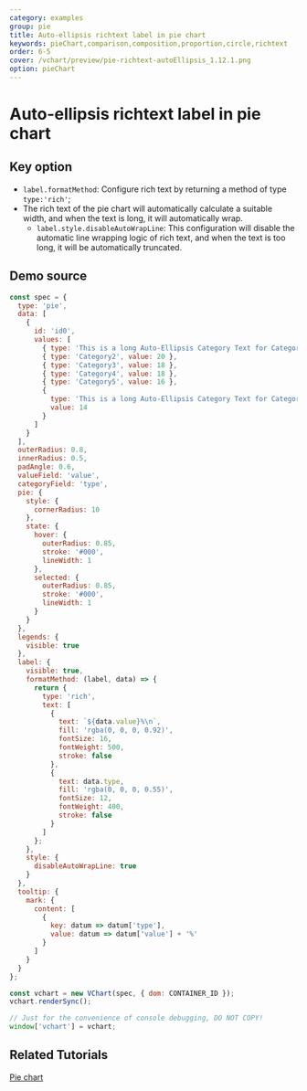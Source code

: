 ```yaml
---
category: examples
group: pie
title: Auto-ellipsis richtext label in pie chart
keywords: pieChart,comparison,composition,proportion,circle,richtext
order: 6-5
cover: /vchart/preview/pie-richtext-autoEllipsis_1.12.1.png
option: pieChart
---
```


# Auto-ellipsis richtext label in pie chart

## Key option

- `label.formatMethod`: Configure rich text by returning a method of type `type:'rich'`;
- The rich text of the pie chart will automatically calculate a suitable width, and when the text is long, it will automatically wrap.
  - `label.style.disableAutoWrapLine`: This configuration will disable the automatic line wrapping logic of rich text, and when the text is too long, it will be automatically truncated.

## Demo source

```javascript livedemo
const spec = {
  type: 'pie',
  data: [
    {
      id: 'id0',
      values: [
        { type: 'This is a long Auto-Ellipsis Category Text for Category1', value: 24 },
        { type: 'Category2', value: 20 },
        { type: 'Category3', value: 18 },
        { type: 'Category4', value: 18 },
        { type: 'Category5', value: 16 },
        {
          type: 'This is a long Auto-Ellipsis Category Text for Category6. This is a long Auto-Ellipsis Category Text for Category6',
          value: 14
        }
      ]
    }
  ],
  outerRadius: 0.8,
  innerRadius: 0.5,
  padAngle: 0.6,
  valueField: 'value',
  categoryField: 'type',
  pie: {
    style: {
      cornerRadius: 10
    },
    state: {
      hover: {
        outerRadius: 0.85,
        stroke: '#000',
        lineWidth: 1
      },
      selected: {
        outerRadius: 0.85,
        stroke: '#000',
        lineWidth: 1
      }
    }
  },
  legends: {
    visible: true
  },
  label: {
    visible: true,
    formatMethod: (label, data) => {
      return {
        type: 'rich',
        text: [
          {
            text: `${data.value}%\n`,
            fill: 'rgba(0, 0, 0, 0.92)',
            fontSize: 16,
            fontWeight: 500,
            stroke: false
          },
          {
            text: data.type,
            fill: 'rgba(0, 0, 0, 0.55)',
            fontSize: 12,
            fontWeight: 400,
            stroke: false
          }
        ]
      };
    },
    style: {
      disableAutoWrapLine: true
    }
  },
  tooltip: {
    mark: {
      content: [
        {
          key: datum => datum['type'],
          value: datum => datum['value'] + '%'
        }
      ]
    }
  }
};

const vchart = new VChart(spec, { dom: CONTAINER_ID });
vchart.renderSync();

// Just for the convenience of console debugging, DO NOT COPY!
window['vchart'] = vchart;
```

## Related Tutorials

[Pie chart](link)
